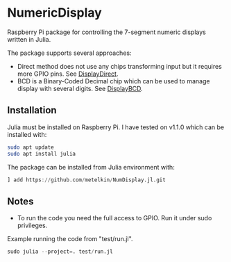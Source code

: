 # NumericDisplay

Raspberry Pi package for controlling the 7-segment numeric displays written in Julia.

The package supports several approaches:

- Direct method does not use any chips transforming input but it requires more GPIO pins. See [DisplayDirect](https://metelkin.github.io/NumDisplay.jl/dev/direct/).
- BCD is a Binary-Coded Decimal chip which can be used to manage display with several digits. See [DisplayBCD](https://metelkin.github.io/NumDisplay.jl/dev/bcd/).


## Installation

Julia must be installed on Raspberry Pi. 
I have tested on v1.1.0 which can be installed with:
```sh
sudo apt update
sudo apt install julia
```

The package can be installed from Julia environment with:

```julia
] add https://github.com/metelkin/NumDisplay.jl.git
```

## Notes

- To run the code you need the full access to GPIO. Run it under sudo privileges.

Example running the code from "test/run.jl".
```julia
sudo julia --project=. test/run.jl
```
